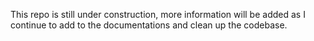 This repo is still under construction, more information will be added as I continue to add to the documentations and clean up the codebase.